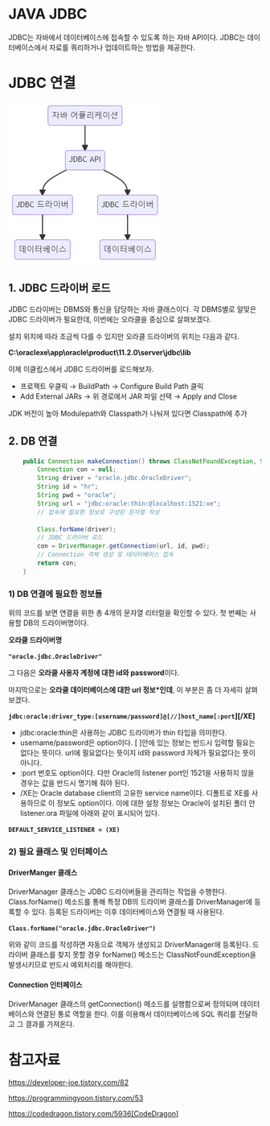 # JAVA JDBC

JDBC는 자바에서 데이터베이스에 접속할 수 있도록 하는 자바 API이다. JDBC는 데이터베이스에서 자료를 쿼리하거나 업데이트하는 방법을 제공한다.

# JDBC 연결

![mermaid-diagram-20211020151135](./md-images/mermaid-diagram-20211020151135.png)

## 1. JDBC 드라이버 로드

JDBC 드라이버는 DBMS와 통신을 담당하는 자바 클래스이다. 각 DBMS별로 알맞은 JDBC 드라이버가 필요한데, 이번에는 오라클을 중심으로 살펴보겠다. 

설치 위치에 따라 조금씩 다를 수 있지만 오라클 드라이버의 위치는 다음과 같다.

**C:\oraclexe\app\oracle\product\11.2.0\server\jdbc\lib**

이제 이클립스에서 JDBC 드라이버를 로드해보자.

- 프로젝트 우클릭 → BuildPath →  Configure Build Path 클릭
- Add External JARs → 위 경로에서 JAR 파일 선택 → Apply and Close

JDK 버전이 높아 Modulepath와 Classpath가 나눠져 있다면 Classpath에 추가

## 2. DB 연결

```java
    public Connection makeConnection() throws ClassNotFoundException, SQLException {
        Connection con = null;
        String driver = "oracle.jdbc.OracleDriver";
        String id = "hr";
        String pwd = "oracle";
        String url = "jdbc:oracle:thin:@localhost:1521:xe";
        // 접속에 필요한 정보로 구성된 문자열 작성

        Class.forName(driver);
        // JDBC 드라이버 로드
        con = DriverManager.getConnection(url, id, pwd);
        // Connection 객체 생성 및 데이터베이스 접속
        return con;
    }
```

### 1) DB 연결에 필요한 정보들

위의 코드를 보면 연결을 위한 총 4개의 문자열 리터럴을 확인할 수 있다.  첫 번째는 사용할 DB의 드라이버명이다. 

**오라클 드라이버명**

**`"oracle.jdbc.OracleDriver"`**

그 다음은 **오라클 사용자 계정에 대한 id와 password**이다.

마지막으로는 **오라클 데이터베이스에 대한 url 정보*인데**, 이 부분은 좀 더 자세히 살펴보겠다.

**`jdbc:oracle:driver_type:[username/password]@[//]host_name[:port`][/XE]**

- jdbc:oracle:thin은 사용하는 JDBC 드라이버가 thin 타입을 의미한다. 
- username/password은 option이다. [ ]안에 있는 정보는 반드시 입력할 필요는 없다는 뜻이다. url에 필요없다는 뜻이지 id와 password 자체가 필요없다는 뜻이 아니다.
- :port 번호도 option이다. 다만 Oracle의 listener port인 1521을 사용하지 않을 경우는 값을 반드시 명기해 줘야 된다. 
- /XE는 Oracle database client의 고유한 service name이다. 디폴트로 XE를 사용하므로 이 정보도 option이다. 이에 대한 설정 정보는 Oracle이 설치된 폴더 안listener.ora 파일에 아래와 같이 표시되어 있다.

**`DEFAULT_SERVICE_LISTENER = (XE)`**

### 2) 필요 클래스 및 인터페이스

#### DriverManger 클래스

DriverManager 클래스는 JDBC 드라이버들을 관리하는 작업을 수행한다. Class.forName() 메소드를 통해 특정 DB의 드라이버 클래스를 DriverManager에 등록할 수 있다. 등록된 드라이버는 이후 데이터베이스와 연결될 때 사용된다. 

**`Class.forName("oracle.jdbc.OracleDriver")`**

위와 같이 코드를 작성하면 자동으로 객체가 생성되고 DriverManager에 등록된다. 드라이버 클래스를 찾지 못할 경우 forName() 메소드는 ClassNotFoundException을 발생시키므로 반드시 예외처리를 해야한다.

#### Connection 인터페이스

DriverManager 클래스의 getConnection() 메소드를 실행함으로써 정의되며 데이터베이스와 연결된 통로 역할을 한다. 이를 이용해서 데이터베이스에 SQL 쿼리를 전달하고 그 결과를 가져온다.

# 참고자료

 https://developer-joe.tistory.com/82 

https://programmingyoon.tistory.com/53

https://codedragon.tistory.com/5936[CodeDragon]
